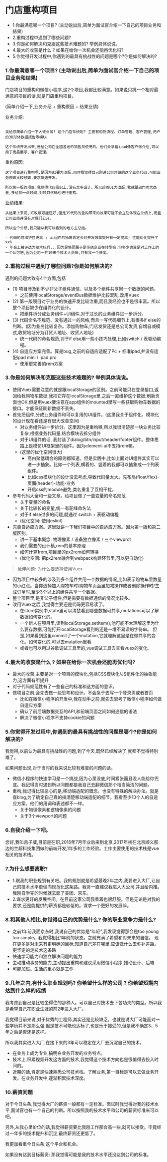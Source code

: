 # 门店重构项目

- 1.你最满意哪一个项目? (主动说出后,简单为面试官介绍一下自己的项目业务和结果)
- 2.重构过程中遇到了哪些问题?
- 3.你是如何解决和克服这些技术难题的? 举例具体说说。
- 4.最大的收获是什么 ? 如果在给你一次机会还能再优化吗?
- 5.你觉得开发过程中,你遇到的最具有挑战性的问题是哪个?你是如何解决的?


### 1.你最满意哪一个项目? (主动说出后,简单为面试官介绍一下自己的项目业务和结果)

门店项目的重构和微信小程序,这2个项目,我都比较满意。如果说只挑一个相对最满意的项目的话,就是门店重构项目。

(简单介绍一下,业务介绍 + 重构原因 + 结果业绩)

业务介绍:
```

我给您简单介绍一下大致业务? 这个门店系统呢? 主要有购物流程、订单管理、客户管理,用户的3D形体数据报告等模块

这个系统开发出来,是给公司在全国各地的销售员使用的。他们会拿着ipad像客户做介绍,可以用于商品展示、客户管理。
```
重构原因:
```
这个项目进行重构呢,是因为UI要大改版,同时我觉得自己刚进公司时做的这个业务代码,可能业务修改比较频繁,要求快速开发。

所以第一版的项目,我觉得代码组织上,没有太多设计。所以趁着UI大改版,我就跟部门老大商量,多给我一点时间,对项目代码也进行重构。
```

业绩结果:

```
从结果上来说,UI改版可能还好,但是JS代码的重构带来的效果可能不会立刻体现在业绩上,而且公司业绩并没有对我们公开。

所以这个业绩,我只能从我可以看到的地方去总结。

- 代码的可维护性更高 ; ui组件的抽离肯定会对开发效率提升有一定提高; 性能优化提升了xx%
- 年会上被评选为技术标兵...因为是集团属于是传统企业在转型嘛,但多少也算是对工作上的一个认可吧,因为公司一共10来个技术人员嘛,只有我一个获奖。

```



### 2.重构过程中遇到了哪些问题?你是如何解决的? 

遇到的问题大致有4个方面,包括

- (1) 项目涉及到不少非父子组件通信、以及多个组件共享同一个数据的问题。
    + 之前使用localStorage/eventBus数据维护比较混乱,改用Vuex
- (2) 第一版项目对于业务的快速开发比较注重,而且我经验也不是很丰富。所以整个项目缺少在组件化的设计。
    + 把组件拆分成业务组件+UI组件,对于过长的业务组件进一步拆分。
- (3) 代码命名不规范、没有通过一的风格,而且一写代码细节上,有很多if else的判断。(因为业务比较复杂。添加购物车,门店发货还是总公司发货,自增自减模式,收货地址分为订货人地址、收货人地址)
    + 统一代码的命名规范,对于if else用一些小技巧处理,比如switch / 表驱动编程。
- (4) 自适应方案完善。算是bug,之前的自适应适配了Pc + 标准ipad,并没有适配ipad mini / ipad pro
    + 使用更完善的rem方案
    
    
### 3.你是如何解决和克服这些技术难题的? 举例具体说说。

- 使用Vuex需要注意的就是跟localStorage的区别。之前可能只在登录接口,返回给我购物车数据,我把它存在localStorage里,之后一直维护这个数据;刷新页面也OK,但是用vuex要注意在app组件的mounted里写一些获取购物车数据的接口。才能保证刷新数据不丢失。
- 首先把组件,分成业务组件和可以复用的UI组件。(这里我关于组件化、模块化的设计现在看还是有很大改善空间)
    + 对业务组件进一步拆分。这里因为是重构嘛,所以我很清楚那一块业务比较复杂,根据业务代码量,结合模块去拆分组件
    + 对于UI组件的话, 我封装了dialog/btn/input/header/footer组件。整体思路上是模仿UI框架里的组件。因为element-ui不支持rem嘛。
    + (这里的优化空间很大)
        * 高内聚低耦合的原则都知道。但是实践中,比如上面对UI组件其实可以进一步抽象。比如一个列表,横着的、竖着的我都可以抽象成一个列表组件。
        * 比如css模块化的设计没去考虑,导致代码量太大。先布局(float/flex)-页面(header)-功能-业务
        * 开启css的module避免,类名重复了互相干扰。
- 参考代码大全和一些文章。给项目做了一些变量的命名规范
    + 关于变量的命名
    + 关于比较长的变量,统一有驼峰命名法
    + 对于if else过多的问题,就通过 switch + 表驱动编程
    + (优化空间: 使用eslint)
- 完善自适应方案。这里就讲一下我们项目中的自适应方案。因为第一版和第二版区别。
    + 讲一下基本慨念: 物理像素 / 设备独立像素 / 三个viewprot 
    + 我们需要的设计稿,rem的基本原理
    + 如何计算1rem,项目里的px2rem如何转换
    + (优化空间: 把px2rem融合到webpack构建环节里,可以更自动化)
    


> 延伸问题: 为什么要选择使用Vuex

- 因为项目中较多的涉及到多个组件共用一个数据的情况,比如表示购物车里数量的小红点。当你选择加入购物车时/购物车页面里加减操作或者删除操作时/生成订单时,至少3个以上的组件共享一个数据。
- 整个项目里,是非父子组件,但是需要有数据通信的情况比较多。
- 改用Vuex之后,我觉得主要还是代码更容易读了。
    + 在store实例中,state里可以清楚看到哪些数据可共享,mutations可以了解数据如何变化的。
    + 一个新人在项目里,读到localStorage.setItem(),他可能不太理解这里为什么要存数据,可能打开localStorage看到的还是一堆不易读的字符串。
    但是,如果看到这里commit了一个mutation,它就理解这里是在做共享的变化。如何变化的,可以去mutation里看
    + 或者也可以用过谷歌调试工具里的,vue调试工具去查看vuex的变化。
    

### 4.最大的收获是什么 ? 如果在给你一次机会还能再优化吗?

- 最大的收获,主要是对一个项目的模块化,包括CSS模块化/JS组件化的抽象能力,这方面有所提升
- 对于代码规范性有了一些自己的标准和这方面的意识。
- 做项目之前,会先去做一些思考和设计。不会急于去写一个登录页或者首页
    + 比如在微信小程序的开发中,我在动手之前,就先去思考了微信小程序如何做自适应方案
    + 确认了前后端数据交互的API,和前端页面之间如何通信的语法
    + 解决了微信小程序不支持cookie的问题


### 5.你觉得开发过程中,你遇到的最具有挑战性的问题是哪个?你是如何解决的?

我觉得,以前认为最具有挑战性的问题,到了今天,既然已经解决了,就都不觉得特别难了。

如果问题出现,对于当时的我来说比较有难度的问题的话。

- 微信小程序的快速学习是一个挑战,因为心里没底,时间紧张而且没人能给你兜底。我记得当时遇到所以问题都是我自己去翻微信那个相当简洁的问题。
- 重构,我记得比较恶心的是,移动端适配的慨念。也没有特殊的解决办法。就是查blog,为了确定自己真的搞清楚移动端适配的细节。我看至少10个人的自适应方案。他们的用词和表述都不一样。
    + 关于物理像素和逻辑像素的问题
    + 关于3个viewport的问题
    

### 6.自我介绍一下吧。

您好,我叫吕子威,目前是在职,2016年7月毕业后来到北京,2017年初在北京顺义那边的兰超科技集团做的前端开发,1年多的工作经验。工作主要使用的技术栈是vue相关的技术栈。

### 7.为什么想要离职?

- 1.跟我的职业规划有关吧。我的规划就是希望最晚2年之内,我要进入大厂,让自己的技术水平更偏向规范化这条路。我哥一直建议我进入大公司,并且给内推。我刚自学完的时候就去面了美团、京东。
- 2.谋求更好的发展空间。在目前这家公司我呆着也很舒服。但是无论是对我的要求,还是能提供的薪资都是较低的。谋求一个更好的发展嘛。



### 8.和其他人相比,你觉得自己的优势是什么? 你的职业竞争力是什么?

- 之前1年前我面京东时,我说自己的优势是"年轻",我发现觉得那会是too young too simple。我觉得相比1年前的状态。之前充满了希望和对未来的自信。 现在更多是对未来有更明确的目标,知道自己差在哪里,应该做什么去弥补差距。更坚定的走技术这条路
- 快速学习能力和独立解决问题的能力
- 主动推动事务的能力,主动提出重构和建议采用微信小程序,推动设计、后端
- 可能加班。生活的重心就是工作





### 9.几年之内,有什么职业规划吗?  你希望什么样的公司 ? 你希望短期内达到什么样的成绩

我考虑到自己是比较坐得住的那种人。可以自己对技术去下苦功夫的类型。所以我是希望自己在职业生涯的前2年进入大厂。

我觉得目前来说,对于优秀的工程师,其实还是比较缺乏。也就是说大厂可能面对一些学历并不是那么强,但是技术可能也达标了,也是乐于接受的,但是我不确定3、5年之后是否还是这样。

所以我其实进入大厂,在接下来的3年可以稳定在大厂去沉淀自己的技术。

- 在业务上成为专业,搞明白业务开发的业务特点。
- 技术上,积累视频开发这方面的技术,我觉得这个技术方向也是很值得去投入时间的。
- 近期的话,肯定是快速熟悉公司技术栈。了解业务,第一目标是可以去做业务开发。在业务开发中,逐渐积累技术深度。

### 10.薪资问题

对于今日头条,我觉得大厂的薪资一般都有一定标准。面试时我觉得对我的技术水平,面试官也有一个自己的判断。所以按照我的技术水平和公司的薪资标准来可以吧。

另外,从我心里价位的话,我觉得薪资要比我刚工作那会高一些,就可以接受。毕竟经过一年多的技术提升和沉淀,最终薪资还更低了。

我更加看重今日头条,这个平台和机会。


如果没有达到目标薪资: 那我觉得可能是我的技术水平还没达到公司的标准。


